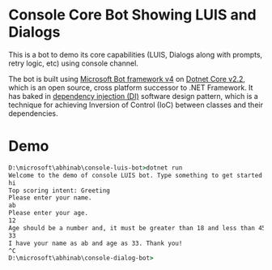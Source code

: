 # Console Core Bot Showing LUIS and Dialogs

This is a bot to demo its core capabilities (LUIS, Dialogs along with prompts, retry logic, etc)  using console channel.

The bot is built using [Microsoft Bot framework v4](https://dev.botframework.com/) on [Dotnet Core v2.2](https://docs.microsoft.com/en-us/dotnet/core/about), which is an open source, cross platform successor to .NET Framework. It has baked in [dependency injection (DI)](https://docs.microsoft.com/en-us/aspnet/core/fundamentals/dependency-injection?view=aspnetcore-2.2) software design pattern, which is a technique for achieving Inversion of Control (IoC) between classes and their dependencies.

# Demo
```cmd
D:\microsoft\abhinab\console-luis-bot>dotnet run
Welcome to the demo of console LUIS bot. Type something to get started.
hi
Top scoring intent: Greeting
Please enter your name.
ab
Please enter your age.
12
Age should be a number and, it must be greater than 18 and less than 45. Please enter your age.
33
I have your name as ab and age as 33. Thank you!
^C
D:\microsoft\abhinab\console-dialog-bot>
```